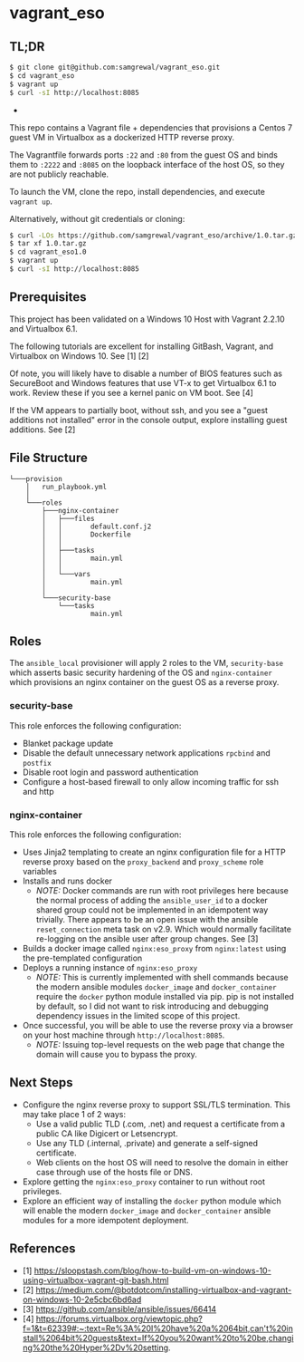 # vagrant_eso

## TL;DR

```bash
$ git clone git@github.com:samgrewal/vagrant_eso.git
$ cd vagrant_eso
$ vagrant up
$ curl -sI http://localhost:8085
```
-

This repo contains a Vagrant file + dependencies that provisions a Centos 7 guest VM in Virtualbox as a dockerized HTTP reverse proxy.

The Vagrantfile forwards ports `:22` and `:80` from the guest OS and binds them to `:2222` and `:8085` on the loopback interface of the host OS, so they are not publicly reachable. 

To launch the VM, clone the repo, install dependencies, and execute `vagrant up`.

Alternatively, without git credentials or cloning:
```bash
$ curl -LOs https://github.com/samgrewal/vagrant_eso/archive/1.0.tar.gz
$ tar xf 1.0.tar.gz
$ cd vagrant_eso1.0
$ vagrant up
$ curl -sI http://localhost:8085
```

##  Prerequisites

This project has been validated on a Windows 10 Host with Vagrant 2.2.10 and Virtualbox 6.1. 

The following tutorials are excellent for installing GitBash, Vagrant, and Virtualbox on Windows 10. See [1] [2]

Of note, you will likely have to disable a number of BIOS features such as SecureBoot and Windows features that use VT-x to get Virtualbox 6.1 to work. Review these if you see a kernel panic on VM boot. See [4]

If the VM appears to partially boot, without ssh, and you see a "guest additions not installed" error in the console output, explore installing guest additions. See [2]

## File Structure

```
└───provision
    │   run_playbook.yml
    │
    └───roles
        ├───nginx-container
        │   ├───files
        │   │       default.conf.j2
        │   │       Dockerfile
        │   │
        │   ├───tasks
        │   │       main.yml
        │   │
        │   └───vars
        │           main.yml
        │
        └───security-base
            └───tasks
                    main.yml
```

## Roles

The `ansible_local` provisioner will apply 2 roles to the VM, `security-base` which asserts basic security hardening of the OS and `nginx-container` which provisions an nginx container on the guest OS as a reverse proxy. 

###  security-base
This role enforces the following configuration: 
- Blanket package update
- Disable the default unnecessary network applications `rpcbind` and `postfix`
- Disable root login and password authentication
- Configure a host-based firewall to only allow incoming traffic for ssh and http

### nginx-container

This role enforces the following configuration:
- Uses Jinja2 templating to create an nginx configuration file for a HTTP reverse proxy based on the `proxy_backend` and `proxy_scheme` role variables
- Installs and runs docker
	- *NOTE:* Docker commands are run with root privileges here because the normal process of adding the `ansible_user_id` to a docker shared group could not be implemented in an idempotent way trivially. There appears to be an open issue with the ansible `reset_connection` meta task on v2.9. Which would normally facilitate re-logging on the ansible user after group changes. See [3]
- Builds a docker image called `nginx:eso_proxy` from `nginx:latest` using the pre-templated configuration 
- Deploys a running instance of `nginx:eso_proxy`
	- *NOTE:* This is currently implemented with shell commands because the modern ansible modules `docker_image` and `docker_container` require the `docker` python module installed via pip. pip is not installed by default, so I did not want to risk introducing and debugging dependency issues in the limited scope of this project. 
- Once successful, you will be able to use the reverse proxy via a browser on your host machine through `http://localhost:8085`. 
	- *NOTE:* Issuing top-level requests on the web page that change the domain will cause you to bypass the proxy.

## Next Steps

- Configure the nginx reverse proxy to support SSL/TLS termination. This may take place 1 of 2 ways:
	- Use a valid public TLD (.com, .net) and request a certificate from a public CA like Digicert or Letsencrypt. 
	- Use any TLD (.internal, .private) and generate a self-signed certificate. 
	- Web clients on the host OS will need to resolve the domain in either case through use of the hosts file or DNS.
- Explore getting the `nginx:eso_proxy` container to run without root privileges. 
- Explore an efficient way of installing the `docker` python module which will enable the modern `docker_image` and `docker_container` ansible modules for a more idempotent deployment.

## References
- [1] https://sloopstash.com/blog/how-to-build-vm-on-windows-10-using-virtualbox-vagrant-git-bash.html
- [2] https://medium.com/@botdotcom/installing-virtualbox-and-vagrant-on-windows-10-2e5cbc6bd6ad
- [3] https://github.com/ansible/ansible/issues/66414
- [4] https://forums.virtualbox.org/viewtopic.php?f=1&t=62339#:~:text=Re%3A%20I%20have%20a%2064bit,can't%20install%2064bit%20guests&text=If%20you%20want%20to%20be,changing%20the%20Hyper%2Dv%20setting.

